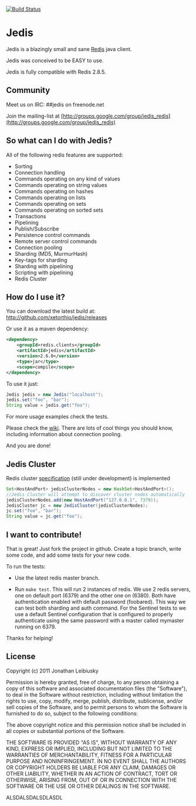 [![Build Status](https://travis-ci.org/xetorthio/jedis.png?branch=master)](https://travis-ci.org/xetorthio/jedis)

# Jedis

Jedis is a blazingly small and sane [Redis](http://github.com/antirez/redis "Redis") java client.

Jedis was conceived to be EASY to use.

Jedis is fully compatible with Redis 2.8.5.

## Community

Meet us on IRC: ##jedis on freenode.net

Join the mailing-list at [http://groups.google.com/group/jedis_redis](http://groups.google.com/group/jedis_redis)

## So what can I do with Jedis?
All of the following redis features are supported:

- Sorting
- Connection handling
- Commands operating on any kind of values
- Commands operating on string values
- Commands operating on hashes
- Commands operating on lists
- Commands operating on sets
- Commands operating on sorted sets
- Transactions
- Pipelining
- Publish/Subscribe
- Persistence control commands
- Remote server control commands
- Connection pooling
- Sharding (MD5, MurmurHash)
- Key-tags for sharding
- Sharding with pipelining
- Scripting with pipelining
- Redis Cluster

## How do I use it?

You can download the latest build at: 
    http://github.com/xetorthio/jedis/releases

Or use it as a maven dependency:

```xml
<dependency>
    <groupId>redis.clients</groupId>
    <artifactId>jedis</artifactId>
    <version>2.6.0</version>
    <type>jar</type>
    <scope>compile</scope>
</dependency>
```

To use it just:
    
```java
Jedis jedis = new Jedis("localhost");
jedis.set("foo", "bar");
String value = jedis.get("foo");
```

For more usage examples check the tests.

Please check the [wiki](http://github.com/xetorthio/jedis/wiki "wiki"). There are lots of cool things you should know, including information about connection pooling.

And you are done!

## Jedis Cluster

Redis cluster [specification](http://redis.io/topics/cluster-spec) (still under development) is implemented

```java
Set<HostAndPort> jedisClusterNodes = new HashSet<HostAndPort>();
//Jedis Cluster will attempt to discover cluster nodes automatically
jedisClusterNodes.add(new HostAndPort("127.0.0.1", 7379));
JedisCluster jc = new JedisCluster(jedisClusterNodes);
jc.set("foo", "bar");
String value = jc.get("foo");
```

## I want to contribute!

That is great! Just fork the project in github. Create a topic branch, write some code, and add some tests for your new code.

To run the tests:

- Use the latest redis master branch.

- Run ```make test```. This will run 2 instances of redis. We use 2 redis
	servers, one on default port (6379) and the other one on (6380). Both have
	authentication enabled with default password (foobared). This way we can
	test both sharding and auth command. For the Sentinel tests to we use a
	default Sentinel configuration that is configured to properly authenticate
	using the same password with a master called mymaster running on 6379.

Thanks for helping!

## License

Copyright (c) 2011 Jonathan Leibiusky

Permission is hereby granted, free of charge, to any person
obtaining a copy of this software and associated documentation
files (the "Software"), to deal in the Software without
restriction, including without limitation the rights to use,
copy, modify, merge, publish, distribute, sublicense, and/or sell
copies of the Software, and to permit persons to whom the
Software is furnished to do so, subject to the following
conditions:

The above copyright notice and this permission notice shall be
included in all copies or substantial portions of the Software.

THE SOFTWARE IS PROVIDED "AS IS", WITHOUT WARRANTY OF ANY KIND,
EXPRESS OR IMPLIED, INCLUDING BUT NOT LIMITED TO THE WARRANTIES
OF MERCHANTABILITY, FITNESS FOR A PARTICULAR PURPOSE AND
NONINFRINGEMENT. IN NO EVENT SHALL THE AUTHORS OR COPYRIGHT
HOLDERS BE LIABLE FOR ANY CLAIM, DAMAGES OR OTHER LIABILITY,
WHETHER IN AN ACTION OF CONTRACT, TORT OR OTHERWISE, ARISING
FROM, OUT OF OR IN CONNECTION WITH THE SOFTWARE OR THE USE OR
OTHER DEALINGS IN THE SOFTWARE.


ALSDALSDALSDLASDL
